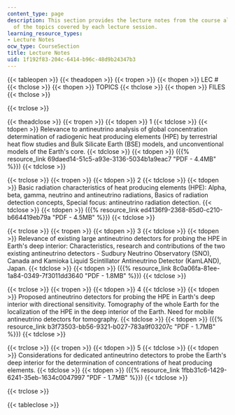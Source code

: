 ```yaml
---
content_type: page
description: This section provides the lecture notes from the course along with summaries
  of the topics covered by each lecture session.
learning_resource_types:
- Lecture Notes
ocw_type: CourseSection
title: Lecture Notes
uid: 1f192f83-204c-6414-b96c-48d9b24347b3
---
```


{{< tableopen >}}
{{< theadopen >}}
{{< tropen >}}
{{< thopen >}}
LEC #
{{< thclose >}}
{{< thopen >}}
TOPICS
{{< thclose >}}
{{< thopen >}}
FILES
{{< thclose >}}

{{< trclose >}}

{{< theadclose >}}
{{< tropen >}}
{{< tdopen >}}
1
{{< tdclose >}}
{{< tdopen >}}
Relevance to antineutrino analysis of global concentration determination of radiogenic heat producing elements (HPE) by terrestrial heat flow studies and Bulk Silicate Earth (BSE) models, and unconventional models of the Earth's core.
{{< tdclose >}}
{{< tdopen >}}
({{% resource_link 69daed14-51c5-a93e-3136-5034b1a9eac7 "PDF - 4.4MB" %}})
{{< tdclose >}}

{{< trclose >}}
{{< tropen >}}
{{< tdopen >}}
2
{{< tdclose >}}
{{< tdopen >}}
Basic radiation characteristics of heat producing elements (HPE): Alpha, beta, gamma, neutrino and antineutrino radiations, Basics of radiation detection concepts, Special focus: antineutrino radiation detection.
{{< tdclose >}}
{{< tdopen >}}
({{% resource_link ed4136f9-2368-85d0-c210-b664419eb79a "PDF - 4.5MB" %}})
{{< tdclose >}}

{{< trclose >}}
{{< tropen >}}
{{< tdopen >}}
3
{{< tdclose >}}
{{< tdopen >}}
Relevance of existing large antineutrino detectors for probing the HPE in Earth's deep interior: Characteristics, research and contributions of the two existing antineutrino detectors - Sudbury Neutrino Observatory (SNO), Canada and Kamioka Liquid Scintillator Antineutrino Detector (KamLAND), Japan.
{{< tdclose >}}
{{< tdopen >}}
({{% resource_link 8c0a06fa-81ee-1a84-0349-7f3011dd3640 "PDF - 1.8MB" %}})
{{< tdclose >}}

{{< trclose >}}
{{< tropen >}}
{{< tdopen >}}
4
{{< tdclose >}}
{{< tdopen >}}
Proposed antineutrino detectors for probing the HPE in Earth's deep interior with directional sensitivity. Tomography of the whole Earth for the localization of the HPE in the deep interior of the Earth. Need for mobile antineutrino detectors for tomography.
{{< tdclose >}}
{{< tdopen >}}
({{% resource_link b3f73503-bb56-9321-b027-783a9f03207c "PDF - 1.7MB" %}})
{{< tdclose >}}

{{< trclose >}}
{{< tropen >}}
{{< tdopen >}}
5
{{< tdclose >}}
{{< tdopen >}}
Considerations for dedicated antineutrino detectors to probe the Earth's deep interior for the determination of concentrations of heat producing elements.
{{< tdclose >}}
{{< tdopen >}}
({{% resource_link 1fbb31c6-1429-6241-35eb-1634c0047997 "PDF - 1.7MB" %}})
{{< tdclose >}}

{{< trclose >}}

{{< tableclose >}}